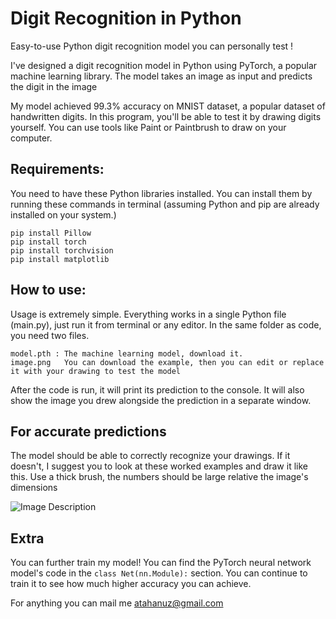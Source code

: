 # Digit Recognition in Python
Easy-to-use Python digit recognition model you can personally test !

I've designed a digit recognition model in Python using PyTorch, a popular machine learning library.
The model takes an image as input and predicts the digit in the image

My model achieved 99.3% accuracy on MNIST dataset, a popular dataset of handwritten digits.
In this program, you'll be able to test it by drawing digits yourself. You can use tools like Paint or Paintbrush to draw on your computer.

## Requirements:
You need to have these Python libraries installed. You can install them by running these commands in terminal (assuming Python and pip are already installed on your system.)
```
pip install Pillow
pip install torch
pip install torchvision
pip install matplotlib
```

## How to use:
Usage is extremely simple. Everything works in a single Python file (main.py), just run it from terminal or any editor.
In the same folder as code, you need two files.
```
model.pth : The machine learning model, download it.
image.png   You can download the example, then you can edit or replace it with your drawing to test the model
```

After the code is run, it will print its prediction to the console. It will also show the image you drew alongside the prediction in a separate window.

## For accurate predictions

The model should be able to correctly recognize your drawings. If it doesn't, I suggest you to look at these worked examples and draw it like this. Use a thick brush, the numbers should be large relative the image's dimensions

![Image Description](https://i.imgur.com/VxGU4oV.png)

## Extra

You can further train my model! You can find the PyTorch neural network model's code in the ```class Net(nn.Module):``` section. You can continue to train it to see how much higher accuracy you can achieve.

For anything you can mail me
atahanuz@gmail.com








